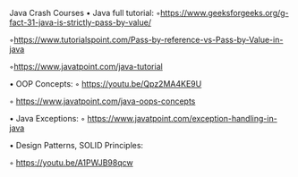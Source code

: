 Java Crash Courses
• Java full tutorial:
  ◦https://www.geeksforgeeks.org/g-fact-31-java-is-strictly-pass-by-value/
  
  
  
  ◦https://www.tutorialspoint.com/Pass-by-reference-vs-Pass-by-Value-in-java
  
  
  
  ◦https://www.javatpoint.com/java-tutorial
  
  
  
• OOP Concepts:
  ◦ https://youtu.be/Qpz2MA4KE9U
  
  
  
  ◦ https://www.javatpoint.com/java-oops-concepts
  
  
  
• Java Exceptions:
  ◦ https://www.javatpoint.com/exception-handling-in-java
  
  
  
• Design Patterns, SOLID Principles:


  ◦ https://youtu.be/A1PWJB98qcw
